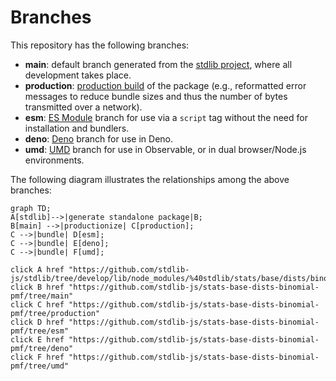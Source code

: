 <!--

@license Apache-2.0

Copyright (c) 2022 The Stdlib Authors.

Licensed under the Apache License, Version 2.0 (the "License");
you may not use this file except in compliance with the License.
You may obtain a copy of the License at

    http://www.apache.org/licenses/LICENSE-2.0

Unless required by applicable law or agreed to in writing, software
distributed under the License is distributed on an "AS IS" BASIS,
WITHOUT WARRANTIES OR CONDITIONS OF ANY KIND, either express or implied.
See the License for the specific language governing permissions and
limitations under the License.

-->

# Branches

This repository has the following branches:

-   **main**: default branch generated from the [stdlib project][stdlib-url], where all development takes place.
-   **production**: [production build][production-url] of the package (e.g., reformatted error messages to reduce bundle sizes and thus the number of bytes transmitted over a network).
-   **esm**: [ES Module][esm-url] branch for use via a `script` tag without the need for installation and bundlers.
-   **deno**: [Deno][deno-url] branch for use in Deno.
-   **umd**: [UMD][umd-url] branch for use in Observable, or in dual browser/Node.js environments.

The following diagram illustrates the relationships among the above branches:

```mermaid
graph TD;
A[stdlib]-->|generate standalone package|B;
B[main] -->|productionize| C[production];
C -->|bundle| D[esm];
C -->|bundle| E[deno];
C -->|bundle| F[umd];

click A href "https://github.com/stdlib-js/stdlib/tree/develop/lib/node_modules/%40stdlib/stats/base/dists/binomial/pmf"
click B href "https://github.com/stdlib-js/stats-base-dists-binomial-pmf/tree/main"
click C href "https://github.com/stdlib-js/stats-base-dists-binomial-pmf/tree/production"
click D href "https://github.com/stdlib-js/stats-base-dists-binomial-pmf/tree/esm"
click E href "https://github.com/stdlib-js/stats-base-dists-binomial-pmf/tree/deno"
click F href "https://github.com/stdlib-js/stats-base-dists-binomial-pmf/tree/umd"
```

[stdlib-url]: https://github.com/stdlib-js/stdlib/tree/develop/lib/node_modules/%40stdlib/stats/base/dists/binomial/pmf
[production-url]: https://github.com/stdlib-js/stats-base-dists-binomial-pmf/tree/production
[deno-url]: https://github.com/stdlib-js/stats-base-dists-binomial-pmf/tree/deno
[umd-url]: https://github.com/stdlib-js/stats-base-dists-binomial-pmf/tree/umd
[esm-url]: https://github.com/stdlib-js/stats-base-dists-binomial-pmf/tree/esm